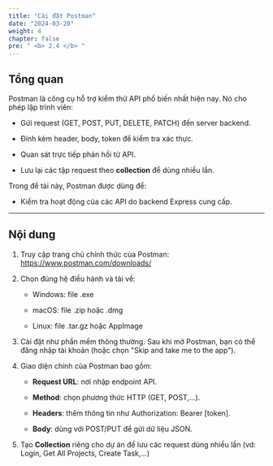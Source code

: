 ```yaml
---
title: "Cài đặt Postman"
date: "2024-03-20"
weight: 4
chapter: false
pre: " <b> 2.4 </b> "
---
```


## Tổng quan

Postman là công cụ hỗ trợ kiểm thử API phổ biến nhất hiện nay. Nó cho phép lập trình viên:

- Gửi request (GET, POST, PUT, DELETE, PATCH) đến server backend.

- Đính kèm header, body, token để kiểm tra xác thực.

- Quan sát trực tiếp phản hồi từ API.

- Lưu lại các tập request theo **collection** để dùng nhiều lần.

Trong đề tài này, Postman được dùng để:

- Kiểm tra hoạt động của các API do backend Express cung cấp.

---

## Nội dung

1. Truy cập trang chủ chính thức của Postman:
   https://www.postman.com/downloads/

2. Chọn đúng hệ điều hành và tải về:

   - Windows: file .exe

   - macOS: file .zip hoặc .dmg

   - Linux: file .tar.gz hoặc AppImage

3. Cài đặt như phần mềm thông thường. Sau khi mở Postman, bạn có thể đăng nhập tài khoản (hoặc chọn "Skip and take me to the app").

4. Giao diện chính của Postman bao gồm:

   - **Request URL**: nơi nhập endpoint API.

   - **Method**: chọn phương thức HTTP (GET, POST,…).

   - **Headers**: thêm thông tin như Authorization: Bearer [token].

   - **Body**: dùng với POST/PUT để gửi dữ liệu JSON.

5. Tạo **Collection** riêng cho dự án để lưu các request dùng nhiều lần (vd: Login, Get All Projects, Create Task,...)
